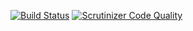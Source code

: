[![Build Status](https://scrutinizer-ci.com/g/xfeaton/ts/badges/build.png?b=master)](https://scrutinizer-ci.com/g/xfeaton/ts/build-status/master) [![Scrutinizer Code Quality](https://scrutinizer-ci.com/g/xfeaton/ts/badges/quality-score.png?b=master)](https://scrutinizer-ci.com/g/xfeaton/ts/?branch=master)

